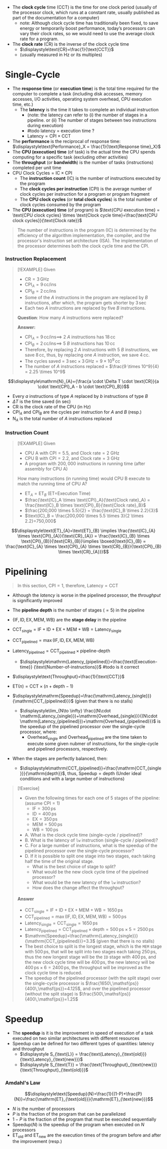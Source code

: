 - The **clock cycle** time (CCT) is the time for one clock period (usually of the processor clock, which runs at a constant rate, usually published as part of the documentation for a computer)
	- note: Although clock cycle time has traditionally been fixed, to save energy or temporarily boost performance, today’s processors can vary their clock rates, so we would need to use the average clock rate for a program.
- The **clock rate** (CR) is the inverse of the clock cycle time 
	- $\displaystyle\text{CR}=\frac{1}{\text{CCT}}$
	- (usually measured in $\mathsf{Hz}$ or its multiples)
# Single-Cycle


- The **response time** (or **execution time**) is the total time required for the computer to complete a task (including disk accesses, memory accesses, I/O activities, operating system overhead, CPU execution time, etc.)
	- The **latency** is the time it takes to complete an individual instruction
		- (note: the latency can refer to (i) the number of stages in a pipeline. or (ii) The number of stages between two instructions during execution)
		- #todo latency = execution time ?
		- $\mathrm{Latency}=\mathrm{CPI} \times \mathrm{CCT}$
- The **performance** is the reciprocal of response time: $\displaystyle\text{Performance}_X = \frac{1}{\text{Response time}_X}$
- The **CPU (execution) time** (of task) is the actual time the CPU spends computing for a specific task (excluding other activities) 
- The **throughput** (or **bandwidth**) is the number of tasks (instructions) completed per unit time
- $\text{CPU Clock Cycles} = \text{IC} \times \text{CPI}$
	- The **instruction count** (IC) is the number of instructions executed by the program
	- The **clock cycles per instruction** (CPI) is the average number of clock cycles per instruction for a program or program fragment
	- The **CPU clock cycles** (or **total clock cycles**) is the total number of clock cycles consumed by the program 
- The **CPU (execution) time** (of program) is $\text{CPU execution time} = \text{CPU clock cycles} \times \text{Clock cycle time}=\frac{\text{CPU clock cycles}}{\text{Clock rate}}$

> The number of instructions in the program (IC) is determined by the efficiency of the algorithm implementation, the compiler, and the processor's instruction set architecture (ISA). 
> The implementation of the processor determines both the clock cycle time and the CPI.



### Instruction Replacement

> [!EXAMPLE]
> Given  
> - $\text{CR} = 3\,\mathsf{GHz}$  
> - $\text{CPI}_A = 9\,\mathsf{cc/ins}$ 
> - $\text{CPI}_B = 2\,\mathsf{cc/ins}$ 
> - Some of the $A$ instructions in the program are replaced by $B$ instructions, after which, the program gets shorter by $3\,\mathsf{sec}$  
> - Each two $A$ instructions are replaced by five $B$ instructions.
> 
>**Question**: How many $A$ instructions were replaced?
> 
> **Answer:**
> - $\text{CPI}_A = 9\,\mathsf{cc/ins} \implies$ 2 $A$ instructions has $18\,\mathsf{cc}$ 
> - $\text{CPI}_B = 2\,\mathsf{cc/ins} \implies$ 5 $B$ instructions has $10\,\mathsf{cc}$ 
> - Therefore, by replacing 2 $A$ instructions with 5 $B$ instructions, we save $8\,\mathsf{cc}$, thus, by replacing one $A$ instruction, we save $4\,\mathsf{cc}$.
> - The cycles saved = $3\,\mathsf{sec} \times 3\,\mathsf{GHz} = 9 \times 10^9\,\mathsf{cc}$
> - The number of $A$ instructions replaced = $\frac{9 \times 10^9}{4} = 2.25 \times 10^9$
>  


$$\displaystyle\mathrm{N}_{A}={\frac{a \cdot \Delta T \cdot \text{CR}}{a \cdot \text{CPI}_A - b \cdot \text{CPI}_B}}$$

- Every $a$ instructions of type $A$ replaced by $b$ instructions of type $B$
- $\Delta T$ is the time saved (in $\mathsf{sec}$)
- $\text{CR}$ is the clock rate of the CPU (in $\mathsf{Hz}$)
- $\text{CPI}_A$ and $\text{CPI}_B$ are the cycles per instruction for $A$ and $B$ (resp.)
- $\mathrm{N}_A$ is the total number of $A$ instructions replaced

### Instruction Count

> [!EXAMPLE]
> Given  
> - CPU A with $\text{CPI}=5.5$, and $\text{Clock rate}=2\text{ GHz}$  
> - CPU B with $\text{CPI}=2.2$, and $\text{Clock rate}=3\text{ GHz}$
> - A program with $200,000$ instructions in running time (after assembly for CPU A)  
> 
> How many instructions (in running time) would CPU B execute to match the running time of CPU A? 
> - $\text{ET}_A = \text{ET}_B$ (ET=Execution Time)  
> - $\frac{\text{IC}_A \times \text{CPI}_A}{\text{Clock rate}_A} = \frac{\text{IC}_B \times \text{CPI}_B}{\text{Clock rate}_B}$  
> - $\frac{200,000 \times 5.5}{2} = \frac{\text{IC}_B \times 2.2}{3}$  
> - $\text{IC}_B = \frac{200,000 \times 5.5 \times 3}{2 \times 2.2}=750,000$  

$$\displaystyle\text{ET}_{A}=\text{ET}_{B} \implies \frac{\text{IC}_{A} \times \text{CPI}_{A}}{\text{CR}_{A}} = \frac{\text{IC}_{B} \times \text{CPI}_{B}}{\text{CR}_{B}}\implies \boxed{\text{IC}_{B} = \frac{\text{IC}_{A} \times \text{CPI}_{A} \times \text{CR}_{B}}{\text{CPI}_{B} \times \text{CR}_{A}}}$$

# Pipelining 

> In this section, $\mathrm{CPI}=1$, therefore, $\mathrm{Latency}=\mathrm{CCT}$

- Although the _latency_ is worse in the pipelined processor, the _throughput_ is significantly improved
- The **pipeline depth** is the number of stages ($=5$) in the pipeline
- $\{\mathrm{IF},\mathrm{ID},\mathrm{EX},\mathrm{MEM},\mathrm{WB}\}$ are the **stage delay** in the pipeline
- $\mathrm{CCT_{single}}=\mathrm{IF}+\mathrm{ID}+\mathrm{EX}+\mathrm{MEM}+\mathrm{WB}=\mathrm{Latency_{single}}$
- $\mathrm{CCT_{pipelined}}=\max(\mathrm{IF},\mathrm{ID},\mathrm{EX},\mathrm{MEM},\mathrm{WB})$
- $\mathrm{Latency_{pipelined}}=\mathrm{CCT_{pipelined}} \times \text{pipeline-depth}$
	- $\displaystyle\mathrm{Latency_{pipelined}}=\frac{\text{Execution-time}} {\text{Number-of-instructions}}$  #todo is it correct
- $\displaystyle\text{Throughput}=\frac{1}{\text{CCT}}$
- $\displaystyle{\text{ET}}(n)={\text{CCT}}\times (n+\text{depth}-1)$



- $\displaystyle\mathrm{Speedup}=\frac{\mathrm{Latency_{single}}}{\mathrm{CCT_{pipelined}}}$ (given that there is no stalls)
	- $\displaystyle\lim_{N\to \infty} \frac{(N\cdot \mathrm{Latency_{single}})+\mathrm{Overhead_{single}}}{(N\cdot \mathrm{Latency_{pipelined}})+\mathrm{Overhead_{pipelined}}}$ is the speedup of the pipelined processor over the single-cycle processor, where:
		- $\mathrm{Overhead_{single}}$ and $\mathrm{Overhead_{pipelined}}$ are the time taken to execute some given nubmer of instructions, for the single-cycle and pipelined processors, respectively.
- When the stages are perfectly balanced, then:
	- $\displaystyle\mathrm{CCT_{pipelined}}=\frac{\mathrm{CCT_{single}}}{\mathrm{depth}}$, thus, $\displaystyle\mathrm{Speedup}=\mathrm{depth}$ (Under ideal conditions and with a large number of instructions)




> [!Exercise]
> - Given the following times for each one of 5 stages of the pipeline: (assume $\mathrm{CPI}=1$)
> 	- $\mathrm{IF}=300\,\mathsf{ps}$
> 	- $\mathrm{ID}=400\,\mathsf{ps}$
> 	- $\mathrm{EX}=350\,\mathsf{ps}$
> 	- $\mathrm{MEM}=500\,\mathsf{ps}$
> 	- $\mathrm{WB}=100\,\mathsf{ps}$
> - A. What is the clock cycle time (single-cycle / pipelined)?
> - B. What is the latency of `lw` instruction (single-cycle / pipelined)?
> - C. For a large number of instructions, what is the speedup of the pipelined processor over the single-cycle processor?
> - D. If it is possible to split one stage into two stages, each taking half the time of the original stage. 
> 	- What is the best choice of stage to split? 
> 	- What would be the new clock cycle time of the pipelined processor? 
> 	- What would be the new latency of the `lw` instruction?
> 	- How does the change affect the throughput?
>  
>  #### **Answer**
> - $\mathrm{CCT_{single}}=\mathrm{IF}+\mathrm{ID}+\mathrm{EX}+\mathrm{MEM}+\mathrm{WB}=1650\,\mathsf{ps}$  
> - $\mathrm{CCT_{pipelined}}=\max(\mathrm{IF},\mathrm{ID},\mathrm{EX},\mathrm{MEM},\mathrm{WB})=500\,\mathsf{ps}$
> - $\mathrm{Latency_{single}}=\mathrm{CCT_{single}}=1650\,\mathsf{ps}$  
> - $\mathrm{Latency_{pipelined}}=\mathrm{CCT_{pipelined}} \times \mathrm{depth}=500\,\mathsf{ps} \times 5=2500\,\mathsf{ps}$
> - $\mathrm{Speedup}=\frac{\mathrm{Latency_{single}}}{\mathrm{CCT_{pipelined}}}=3.3$ (given that there is no stalls)
> - The best choice to split is the longest stage, which is the `MEM` stage with $500\,\mathsf{ps}$, that will be split into two stages each taking $250\,\mathsf{ps}$, thus the new longest stage will be the `ID` stage with $400\,\mathsf{ps}$, and the new clock cycle time will be $400\,\mathsf{ps}$, the new latency will be $400\,\mathsf{ps} \times 6=2400\,\mathsf{ps}$, the throughput will be improved as the clock cycle time is reduced.
> - The speedup of the pipelined processor (with the split stage) over the single-cycle processor is $\frac{1650\,\mathsf{ps}}{400\,\mathsf{ps}}=4.125$, and over the pipelined processor (without the split stage) is $\frac{500\,\mathsf{ps}}{400\,\mathsf{ps}}=1.25$

# Speedup

- The **speedup** is it is the improvement in speed of execution of a task executed on two similar architectures with different resources
- Speedup can be defined for two different types of quantities: latency and throughput
	- $\displaystyle S_{\text{L}} = \frac{\text{Latency}_{\text{old}}}{\text{Latency}_{\text{new}}}$ 
	- $\displaystyle S_{\text{T}} = \frac{\text{Throughput}_{\text{new}}}{\text{Throughput}_{\text{old}}}$


### Amdahl's Law

$$\displaystyle\text{Speedup}(N)=\frac{1}{(1-P)+\frac{P}{N}}=\frac{\mathrm{ET}_{\text{old}}}{\mathrm{ET}_{\text{new}}}$$


- $N$ is the number of processors
- $P$ is the fraction of the program that can be parallelized
- $1-P$ is the fraction of the program that must be executed sequentially
- $\text{Speedup}(N)$ is the speedup of the program when executed on $N$ processors
- $\text{ET}_{\text{old}}$ and $\text{ET}_{\text{new}}$ are the execution times of the program before and after the improvement (resp.)






